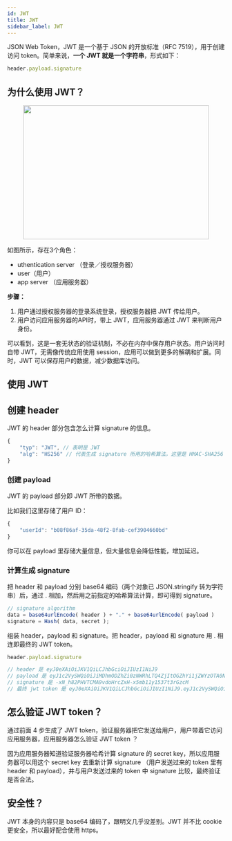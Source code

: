 ```yaml
---
id: JWT
title: JWT
sidebar_label: JWT
---
```


JSON Web Token，JWT 是一个基于 JSON 的开放标准（RFC 7519），用于创建访问 token。简单来说，**一个 JWT 就是一个字符串**，形式如下：
```js
header.payload.signature
```

## 为什么使用 JWT？

<div align="center">
    <img width="430" height="310" src="https://cosmos-x.oss-cn-hangzhou.aliyuncs.com/qh2bq2.png" />
</div>


如图所示，存在3个角色：
- uthentication server （登录／授权服务器）
- user（用户）
- app server （应用服务器）

**步骤：**
1. 用户通过授权服务器的登录系统登录，授权服务器把 JWT 传给用户。
2. 用户访问应用服务器的API时，带上 JWT，应用服务器通过 JWT 来判断用户身份。

可以看到，这是一套无状态的验证机制，不必在内存中保存用户状态。用户访问时自带 JWT，无需像传统应用使用 session，应用可以做到更多的解耦和扩展。同时，JWT 可以保存用户的数据，减少数据库访问。

## 使用 JWT
## 创建 header

JWT 的 header 部分包含怎么计算 signature 的信息。

```js
{
    "typ": "JWT", // 表明是 JWT
    "alg": "HS256" // 代表生成 signature 所用的哈希算法，这里是 HMAC-SHA256
}
```

### 创建 payload

JWT 的 payload 部分即 JWT 所带的数据。

比如我们这里存储了用户 ID：
```js
{
    "userId": "b08f86af-35da-48f2-8fab-cef3904660bd"
}
```
你可以在 payload 里存储大量信息，但大量信息会降低性能，增加延迟。

### 计算生成 signature

把 header 和 payload 分别 base64 编码（两个对象已 JSON.stringify 转为字符串）后，通过 . 相加，然后用之前指定的哈希算法计算，即可得到 signature。
```js
// signature algorithm
data = base64urlEncode( header ) + "." + base64urlEncode( payload )
signature = Hash( data, secret );
```
组装 header，payload 和 signature。把 header，payload 和 signature 用 . 相连即最终的 JWT token。
```js
header.payload.signature

// header 是 eyJ0eXAiOiJKV1QiLCJhbGciOiJIUzI1NiJ9
// payload 是 eyJ1c2VySWQiOiJiMDhmODZhZi0zNWRhLTQ4ZjItOGZhYi1jZWYzOTA0NjYwYmQifQ
// signature 是 -xN_h82PHVTCMA9vdoHrcZxH-x5mb11y1537t3rGzcM
// 最终 jwt token 是 eyJ0eXAiOiJKV1QiLCJhbGciOiJIUzI1NiJ9.eyJ1c2VySWQiOiJiMDhmODZhZi0zNWRhLTQ4ZjItOGZhYi1jZWYzOTA0NjYwYmQifQ.-xN_h82PHVTCMA9vdoHrcZxH-x5mb11y1537t3rGzcM
```
## 怎么验证 JWT token？

通过前面 4 步生成了 JWT token，验证服务器把它发送给用户，用户带着它访问应用服务器，应用服务器怎么验证 JWT token ？

因为应用服务器知道验证服务器哈希计算 signature 的 secret key，所以应用服务器可以用这个 secret key 去重新计算 signature （用户发送过来的 token 里有 header 和 payload），并与用户发送过来的 token 中 signature 比较，最终验证是否合法。

## 安全性？

JWT 本身的内容只是 base64 编码了，跟明文几乎没差别。JWT 并不比 cookie 更安全，所以最好配合使用 https。

